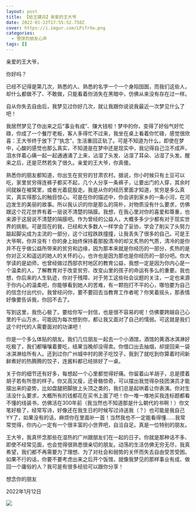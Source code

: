 ```yaml
---
layout: post
title: 【给王建兵】亲爱的王大爷
date: 2022-01-22T17:55:52.758Z
cover: https://i.imgur.com/LPifrXw.png
categories:
  - 雪饼的朋友心声
tags: []
---
```

亲爱的王大爷，

你好吗？

已经不记得是第几次，熟悉的人、熟悉的名字一个一个身陷囹圄，而我们这些人，却什么都做不了、不敢做，只能看着你消失在黑暗中，仿佛从来没有存在过一样。

自从你失去自由后，我梦见过你好几次，就让我跟你说说我最近一次梦见什么了吧！

我居然梦见了你出来之后“事业有成”、赚大钱啦！梦中的你，变得了好俗气好忙碌，你成了一个餐厅老板，客人多得忙不过来，我坐在桌上看着你忙碌，感觉很欣喜：王大爷终于放下了“执念”，生活重回正轨了。可是不知道为什么，即使在梦中，心酸的感觉也那么真实，不知道是在梦中还是现实中，我记得自己泣不成声，泪水伴着心痛一起一起通通涌了上来，沾湿了头发、沾湿了耳朵、沾湿了头发。醒来之后，还是茫然若失了很久。亲爱的王大爷，你真傻。

熟悉你的朋友都知道，你出生在贫穷的甘肃农村。据说，你小时候只有土豆可以吃，家里贫穷得连裤子都买不起，几个人分享一条裤子，让要出门的人穿，其余时间就躲在被窝里，或者光着屁股走。我是从你的经历里面才知道，贫穷是多么真实，真实得那么的触目惊心。可是在你的描述中，你会讲到家乡的一条小河，在河边发生的美丽的故事。所以我认识的你是那么的简朴，对物质没有什么要求，仿佛跟这个花花世界有着一层说不清楚的隔膜。我想，在我心里对你的喜爱和尊重，也来源于这层说不清楚的隔膜吧。作为曾经的公益人，大概多多少少都有对于现实世界的挑剔。可是现在的我，已经和大多数人一样学会了妥协，学会了削尖了头努力踮起脚尖成为主流的一部分，这个过程跌跌撞撞，让我丢失了很多的自己。可是王大爷啊，你并没有！你的身上始终保持着那股清冷的却又炙热的气质，清冷的是你并不在乎做公益所带来的贫穷和边缘，因为那本来就是你经历的一部分，炙热的是你对正义和遥远的她人的关怀的心，也许也是因为那也是你经历的一部分吧。你大学读的是幼师，也曾经做过西部农村地区的教育公益，我想一定是因为你内心是一个温柔的人，了解教育对于改变贫穷、改变山里的孩子的命运有多么的重要。我也想，你后来的人生轨迹，你对于残障、对于劳工这些社会议题的关注，一定也来源于你内心的温柔吧，你能够看到她人的苦难，有一颗抱打不平的心，哪怕要为自己的信念付出代价。我曾经问你，要不要回去当教育工作者呢？你笑着摇头，那表情好像要告诉我，你回不去了。

写到这里，我伤心极了。要给你写一封信，也是很不容易的呢！仿佛要跨越自己心里的千山万水，可能因为每次想到你，都让我又面对了自己的懦弱。可这就是我们这个时代的人需要面对的功课吧！

你是一个多么体贴的朋友。我们几位朋友一起去一个小酒馆，酒馆的黄酒冰淇淋好吃极了，我们都嚷嚷着要吃，结果当晚却没得卖。你借口出去抽烟，却提回来一袋冰淇淋给所有人。还到过你广州城中村的房子吃饺子，我到了就吃到你算着时间新鲜煮好的热腾腾的饺子，连酱料都已经排好了一桌。

关于你的细节还有好多，每想起一个心里都觉得好痛。你留着山羊胡子，总是摸着胡子若有所思的样子。你又高又瘦，还骨骼惊奇，可以摆出我觉得杂技团演员才能摆出来的姿势，比如盘腿把脚放上头顶之类的，我们总是起哄着让你表演。你对生活没什么要求，大概所有的钱都花在买书上面了吧！你一堆一堆地买我连标题都看不懂的线装书，仿佛活在300年前（我当然也不知道那是什么朝代的书啊！）你文笔好极了，经常写诗，好像还在我生日的时候写过诗送我（？）也可能是我自己YY了，如果没有的话，麻烦你在里面补一首！当然我也不一定能看得懂……我常常觉得，你内心一定有一个很丰富的小世界吧，自洽自足。真是一位特别的朋友。

王大爷，我真怀念那些在湿热的广州跟朋友们在一起的日子。你就是那种话不多、即使不经常见面，也会觉得很熟悉很亲切的朋友。动荡的生活仿佛无穷无尽，我真希望，我们都不再需要为了理想、为了对社会和弱势的关怀而失去自由受苦受困。如果不行的话，你要不要考虑出来之后开个饭馆，就像我梦见的那样事业有成、做回一个庸俗的人？我可是有很多经验可以跟你分享！

想念你的朋友

2022年1月12日

![](https://i.imgur.com/Y8SBxz8.png)